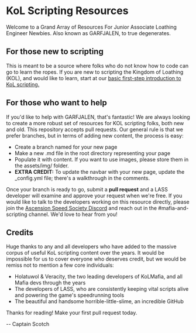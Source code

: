 # KoL Scripting Resources

Welcome to a Grand Array of Resources For Junior Associate Loathing Engineer Newbies. Also known as GARFJALEN, to true degenerates.

## For those new to scripting

This is meant to be a source where folks who do not know how to code can go to learn the ropes. If you are new to scripting the Kingdom of Loathing (KOL), and would like to learn, start at our [basic first-step introduction to KoL scripting.](https://loathing-associates-scripting-society.github.io/KoL-Scripting-Resources/CS-Scripting-Resources.html)

## For those who want to help

If you'd like to help with GARFJALEN, that's fantastic! We are always looking to create a more robust set of resources for KOL scripting folks, both new and old. This repository accepts pull requests. Our general rule is that we prefer branches, but in terms of adding new content, the process is easy:

- Create a branch named for your new page
- Make a new .md file in the root directory representing your page
- Populate it with content. If you want to use images, please store them in the assets/img/ folder.
- **EXTRA CREDIT:** To update the navbar with your new page, update the \_config.yml file; there's a walkthrough in the comments.

Once your branch is ready to go, submit a **pull request** and a LASS developer will examine and approve your request when we're free. If you would like to talk to the developers working on this resource directly, please join the [Ascension Speed Society Discord](https://discord.com/invite/k3vR3caDkF) and reach out in the #mafia-and-scripting channel. We'd love to hear from you!

## Credits

Huge thanks to any and all developers who have added to the massive corpus of useful KoL scripting content over the years. It would be impossible for us to cover everyone who deserves credit, but we would be remiss not to mention a few core individuals:

- Holatuwol & Veracity, the two leading developers of KoLMafia, and all Mafia devs through the years
- The developers of LASS, who are consistently keeping vital scripts alive and powering the game's speedrunning tools
- The beautiful and handsome horrible-little-slime, an incredible GitHub

Thanks for reading! Make your first pull request today.

-- Captain Scotch
